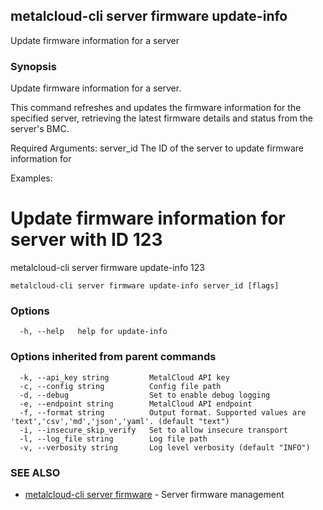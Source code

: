 ## metalcloud-cli server firmware update-info

Update firmware information for a server

### Synopsis

Update firmware information for a server.

This command refreshes and updates the firmware information for the specified server,
retrieving the latest firmware details and status from the server's BMC.

Required Arguments:
  server_id              The ID of the server to update firmware information for

Examples:
  # Update firmware information for server with ID 123
  metalcloud-cli server firmware update-info 123


```
metalcloud-cli server firmware update-info server_id [flags]
```

### Options

```
  -h, --help   help for update-info
```

### Options inherited from parent commands

```
  -k, --api_key string         MetalCloud API key
  -c, --config string          Config file path
  -d, --debug                  Set to enable debug logging
  -e, --endpoint string        MetalCloud API endpoint
  -f, --format string          Output format. Supported values are 'text','csv','md','json','yaml'. (default "text")
  -i, --insecure_skip_verify   Set to allow insecure transport
  -l, --log_file string        Log file path
  -v, --verbosity string       Log level verbosity (default "INFO")
```

### SEE ALSO

* [metalcloud-cli server firmware](metalcloud-cli_server_firmware.md)	 - Server firmware management

